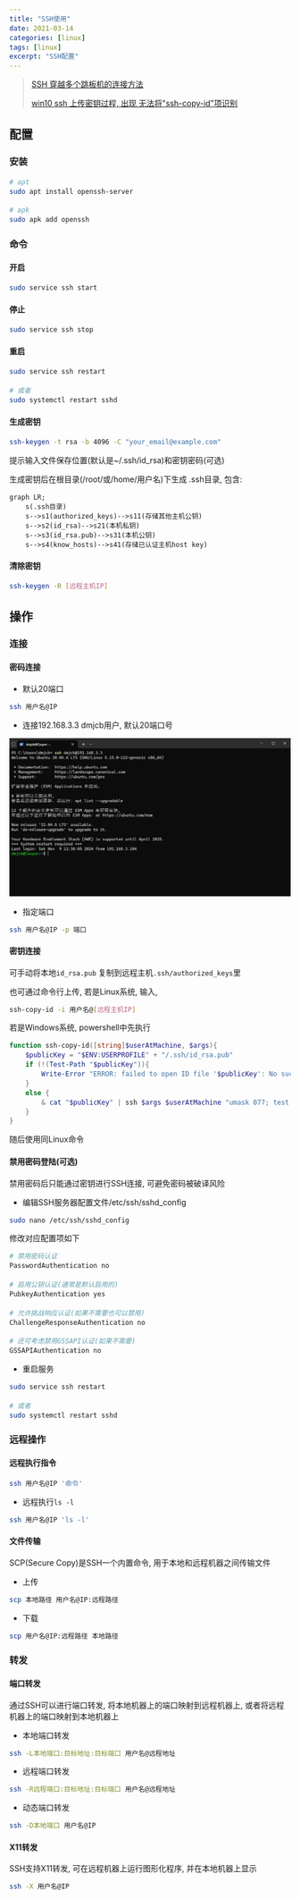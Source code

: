 ```yaml
---
title: "SSH使用"
date: 2021-03-14
categories: [linux]
tags: [linux]
excerpt: "SSH配置"
---
```


> [SSH 穿越多个跳板机的连接方法](https://murphypei.github.io/blog/2021/12/ssh-proxyjump.html)
>
> [win10 ssh 上传密钥过程, 出现 无法将"ssh-copy-id"项识别](https://blog.csdn.net/Defiler_Lee/article/details/116278442)

## 配置

### 安装

```sh
# apt
sudo apt install openssh-server

# apk
sudo apk add openssh
```

### 命令

#### 开启

```sh
sudo service ssh start
```

#### 停止

```sh
sudo service ssh stop
```

#### 重启

```sh
sudo service ssh restart

# 或者
sudo systemctl restart sshd
```

#### 生成密钥

```sh
ssh-keygen -t rsa -b 4096 -C "your_email@example.com"
```

提示输入文件保存位置(默认是~/.ssh/id_rsa)和密钥密码(可选)

生成密钥后在根目录(/root/或/home/用户名)下生成 .ssh目录, 包含:

```mermaid
graph LR;
    s(.ssh目录)
    s-->s1(authorized_keys)-->s11(存储其他主机公钥)
    s-->s2(id_rsa)-->s21(本机私钥)
    s-->s3(id_rsa.pub)-->s31(本机公钥)
    s-->s4(know_hosts)-->s41(存储已认证主机host key)
```

#### 清除密钥

```sh
ssh-keygen -R [远程主机IP]
```

## 操作

### 连接

#### 密码连接

- 默认20端口

```sh
ssh 用户名@IP
```

- 连接192.168.3.3 dmjcb用户, 默认20端口号

![](/assets/image/20241109_164123.jpg)

- 指定端口

```sh
ssh 用户名@IP -p 端口
```

#### 密钥连接

可手动将本地`id_rsa.pub` 复制到远程主机`.ssh/authorized_keys`里

也可通过命令行上传, 若是Linux系统, 输入,

```sh
ssh-copy-id -i 用户名@[远程主机IP]
```

若是Windows系统, powershell中先执行

```powershell
function ssh-copy-id([string]$userAtMachine, $args){
    $publicKey = "$ENV:USERPROFILE" + "/.ssh/id_rsa.pub"
    if (!(Test-Path "$publicKey")){
        Write-Error "ERROR: failed to open ID file '$publicKey': No such file"
    }
    else {
        & cat "$publicKey" | ssh $args $userAtMachine "umask 077; test -d .ssh || mkdir .ssh ; cat >> .ssh/authorized_keys || exit 1"
    }
}
```

随后使用同Linux命令

#### 禁用密码登陆(可选)

禁用密码后只能通过密钥进行SSH连接, 可避免密码被破译风险

- 编辑SSH服务器配置文件/etc/ssh/sshd_config

```sh
sudo nano /etc/ssh/sshd_config
```

修改对应配置项如下

```sh
# 禁用密码认证
PasswordAuthentication no

# 启用公钥认证(通常是默认启用的)
PubkeyAuthentication yes

# 允许挑战响应认证(如果不需要也可以禁用)
ChallengeResponseAuthentication no

# 还可考虑禁用GSSAPI认证(如果不需要)
GSSAPIAuthentication no
```

- 重启服务

```sh
sudo service ssh restart

# 或者
sudo systemctl restart sshd
```

### 远程操作

#### 远程执行指令

```sh
ssh 用户名@IP '命令'
```

- 远程执行`ls -l`

```sh
ssh 用户名@IP 'ls -l'
```

#### 文件传输

SCP(Secure Copy)是SSH一个内置命令, 用于本地和远程机器之间传输文件

- 上传

```sh
scp 本地路径 用户名@IP:远程路径
```

- 下载

```sh
scp 用户名@IP:远程路径 本地路径
```

### 转发

#### 端口转发

通过SSH可以进行端口转发, 将本地机器上的端口映射到远程机器上, 或者将远程机器上的端口映射到本地机器上

- 本地端口转发

```sh
ssh -L本地端口:目标地址:目标端口 用户名@远程地址
```

- 远程端口转发

```sh
ssh -R远程端口:目标地址:目标端口 用户名@远程地址
```

- 动态端口转发

```sh
ssh -D本地端口 用户名@IP
```

#### X11转发

SSH支持X11转发, 可在远程机器上运行图形化程序, 并在本地机器上显示

```sh
ssh -X 用户名@IP
```